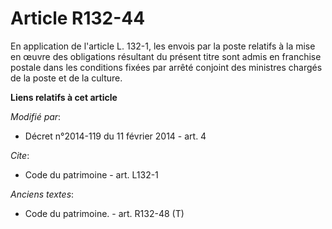 # Article R132-44

En application de l'article L. 132-1, les envois par la poste relatifs à la mise en œuvre des obligations résultant du
présent titre sont admis en franchise postale dans les conditions fixées par arrêté conjoint des ministres chargés de la
poste et de la culture.

**Liens relatifs à cet article**

_Modifié par_:

  - Décret n°2014-119 du 11 février 2014 - art. 4

_Cite_:

  - Code du patrimoine - art. L132-1

_Anciens textes_:

  - Code du patrimoine. - art. R132-48 (T)
